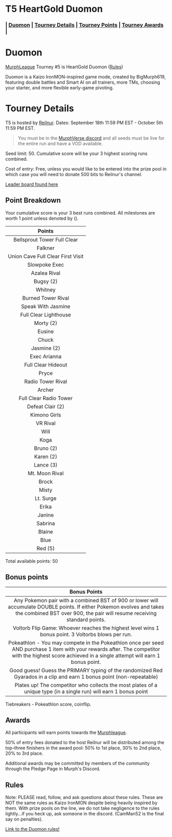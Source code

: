# T5 HeartGold Duomon

### | [Duomon](#Duomon) | [Tourney Details](#Tourney-Details) | [Tourney Points](#Point-Breakdown) | [Tourney Awards](#Awards) |

# Duomon

[MurphLeague](https://github.com/TakeJoshyy/TheMurphVerse/blob/main/2.Tournaments/1.MurphLeague-2025/README.md) Tourney #5 is HeartGold Duomon ([Rules](https://github.com/TakeJoshyy/TheMurphVerse/tree/main/1.GameModes/HGSS-Monomon#duomon-rules))

Duomon is a Kaizo IronMON-inspired game mode, created by BigMurph619, featuring double battles and Smart AI on all trainers, more TMs, choosing your starter, and more flexible early-game pivoting.

# Tourney Details

T5 is hosted by [Reilnur](https://www.twitch.tv/reilnur). Dates: September 18th 11:59 PM EST - October 5th 11:59 PM EST.

> You must be in the [MurphVerse discord](https://discord.gg/fNX4geCU) and all seeds must be live for the entire run and have a VOD available.

Seed limit: 50. Cumulative score will be your 3 highest scoring runs combined.

Cost of entry: Free, unless you would like to be entered into the prize pool in which case you will need to donate 500 bits to Reilnur's channel.

[Leader board found here](https://takejoshyy.github.io/TheMurphVerse/pages/T5/index.html)

## Point Breakdown

Your cumulative score is your 3 best runs combined. All milestones are worth 1 point unless denoted by ().

|           Points                                  |
| :-----------------------------------------------: |
| Bellsprout Tower Full Clear                       |
| Falkner                                           |
| Union Cave Full Clear First Visit                 |
| Slowpoke Exec                                     |
| Azalea Rival                                      |
| Bugsy (2)                                             |
| Whitney                                           |
| Burned Tower Rival                                |
| Speak With Jasmine                                |
| Full Clear Lighthouse                             |
| Morty (2)                                             |
| Eusine                                            |
| Chuck                                             |
| Jasmine (2)                                          |
| Exec Arianna                                      |
| Full Clear Hideout                                |
| Pryce                                             |
| Radio Tower Rival |
| Archer |
| Full Clear Radio Tower |
| Defeat Clair (2) |
| Kimono Girls |
| VR Rival |
| Will |
| Koga |
| Bruno (2) |
| Karen (2) |
| Lance (3) |
|Mt. Moon Rival|
|Brock|
|Misty|
|Lt. Surge|
|Erika|
|Janine|
|Sabrina|
|Blaine|
|Blue|
|Red (5)|

Total available points: 50

## Bonus points

|        Bonus Points       |
| :-----------------------: |
| Any Pokemon pair with a combined BST of 900 or lower will accumulate DOUBLE points. If either Pokemon evolves and takes the combined BST over 900, the pair will resume receiving standard points.                |
| Voltorb Flip Game: Whoever reaches the highest level wins 1 bonus point. 3 Voltorbs blows per run. |
| Pokeathlon - You may compete in the Pokeathlon once per seed AND purchase 1 item with your rewards after. The competitor with the highest score achieved in a single attempt will earn 1 bonus point. |
| Good guess! Guess the PRIMARY typing of the randomized Red Gyarados in a clip and earn 1 bonus point (non-repeatable) |
| Plates up! The competitor who collects the most plates of a unique type (in a single run) will earn 1 bonus point |

Tiebreakers - Pokeathlon score, coinflip.


## Awards

All participants will earn points towards the [Murphleague](https://github.com/TakeJoshyy/TheMurphVerse/tree/main/2.Tournaments/1.MurphLeague-2025).

50% of entry fees donated to the host Reilnur will be distributed among the top-three finishers in the award pool: 50% to 1st place, 30% to 2nd place, 20% to 3rd place.

Additional awards may be committed by members of the community through the Pledge Page in Murph's Discord.

## Rules

Note: PLEASE read, follow, and ask questions about these rules. These are NOT the same rules as Kaizo IronMON despite being heavily inspired by them. With prize pools on the line, we do not take negligence to the rules lightly...if you heck up, ask someone in the discord. (CamMan52 is the final say on penalties).

[Link to the Duomon rules!](https://github.com/TakeJoshyy/TheMurphVerse/tree/main/1.GameModes/HGSS-Monomon#duomon-rules)



